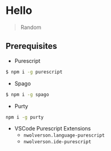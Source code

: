 # Hello

> Random

## Prerequisites

- Purescript

```sh
$ npm i -g purescript
```

- Spago

```sh
$ npm i -g spago
```

- Purty

```sh
npm i -g purty
```

- VSCode Purescript Extensions
    - `nwolverson.language-purescript`
    - `nwolverson.ide-purescript`